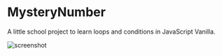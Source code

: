 ﻿# MysteryNumber
 
A little school project to learn loops and conditions in JavaScript Vanilla.


![screenshot](../img/screenshot.png)

